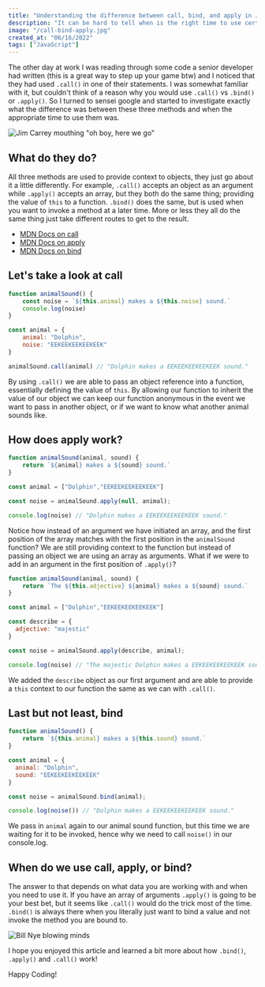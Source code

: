 ```yaml
---
title: "Understanding the difference between call, bind, and apply in JavaScript"
description: "It can be hard to tell when is the right time to use certain methods, especially if they perform a similar action. Let's take a look at call, bind, and apply to see when you should use each"
image: "/call-bind-apply.jpg"
created_at: "06/16/2022"
tags: ["JavaScript"]
---
```


The other day at work I was reading through some code a senior developer had written (this is a great way to step up your game btw) and I noticed that they had used `.call()` in one of their statements. I was somewhat familiar with it, but couldn't think of a reason why you would use `.call()` vs `.bind()` or `.apply()`. So I turned to sensei google and started to investigate exactly what the difference was between these three methods and when the appropriate time to use them was.

![Jim Carrey mouthing "oh boy, here we go"](https://media3.giphy.com/media/LpkBAUDg53FI8xLmg1/giphy.gif?cid=ecf05e478zeiadacrfrbxe22nqi5639ejuvq20kf9vvbx0oy&rid=giphy.gif&ct=g)

## What do they do?

All three methods are used to provide context to objects, they just go about it a little differently. For example, `.call()` accepts an object as an argument while `.apply()` accepts an array, but they both do the same thing; providing the value of `this` to a function. `.bind()` does the same, but is used when you want to invoke a method at a later time. More or less they all do the same thing just take different routes to get to the result.

- [MDN Docs on call](https://developer.mozilla.org/en-US/docs/Web/JavaScript/Reference/Global_Objects/Function/call)
- [MDN Docs on apply](https://developer.mozilla.org/en-US/docs/Web/JavaScript/Reference/Global_Objects/Function/apply)
- [MDN Docs on bind](https://developer.mozilla.org/en-US/docs/Web/JavaScript/Reference/Global_Objects/Function/bind)

## Let's take a look at call

```js
function animalSound() {
    const noise = `${this.animal} makes a ${this.noise} sound.`
    console.log(noise)
}

const animal = {
    animal: "Dolphin",
    noise: "EEKEEKEEKEEKEEK"
}

animalSound.call(animal) // "Dolphin makes a EEKEEKEEKEEKEEK sound."
```

By using `.call()` we are able to pass an object reference into a function, essentially defining the value of `this`. By allowing our function to inherit the value of our object we can keep our function anonymous in the event we want to pass in another object, or if we want to know what another animal sounds like.

## How does apply work?

```js
function animalSound(animal, sound) {
    return `${animal} makes a ${sound} sound.`
}

const animal = ["Dolphin","EEKEEKEEKEEKEEK"]

const noise = animalSound.apply(null, animal);

console.log(noise) // "Dolphin makes a EEKEEKEEKEEKEEK sound."
```

Notice how instead of an argument we have initiated an array, and the first position of the array matches with the first position in the `animalSound` function? We are still providing context to the function but instead of passing an object we are using an array as arguments. What if we were to add in an argument in the first position of `.apply()`?

```js
function animalSound(animal, sound) {
    return `The ${this.adjective} ${animal} makes a ${sound} sound.`
}

const animal = ["Dolphin","EEKEEKEEKEEKEEK"]

const describe = {
  adjective: "majestic"
}

const noise = animalSound.apply(describe, animal);

console.log(noise) // "The majestic Dolphin makes a EEKEEKEEKEEKEEK sound."
```

We added the `describe` object as our first argument and are able to provide a `this` context to our function the same as we can with `.call()`.

## Last but not least, bind

```js
function animalSound() {
    return `${this.animal} makes a ${this.sound} sound.`
}

const animal = { 
  animal: "Dolphin", 
  sound: "EEKEEKEEKEEKEEK"
}

const noise = animalSound.bind(animal);

console.log(noise()) // "Dolphin makes a EEKEEKEEKEEKEEK sound."
```

We pass in `animal` again to our animal sound function, but this time we are waiting for it to be invoked, hence why we need to call `noise()` in our console.log.

## When do we use call, apply, or bind?

The answer to that depends on what data you are working with and when you need to use it. If you have an array of arguments `.apply()` is going to be your best bet, but it seems like `.call()` would do the trick most of the time. `.bind()` is always there when you literally just want to bind a value and not invoke the method you are bound to.

![Bill Nye blowing minds](https://media3.giphy.com/media/SJX3gbZ2dbaEhU92Pu/giphy.gif?cid=ecf05e47ublc2gtr35qdeuauqatu2s8nvvp5xn4d9ch89uw6&rid=giphy.gif&ct=g)

I hope you enjoyed this article and learned a bit more about how `.bind()`, `.apply()` and `.call()` work!

Happy Coding!
